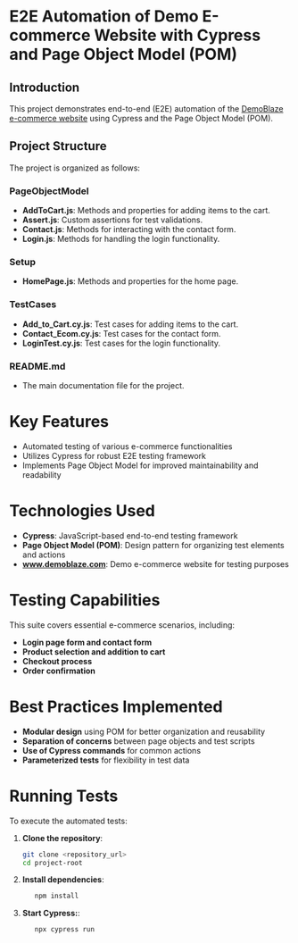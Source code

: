 # E2E Automation of Demo E-commerce Website with Cypress and Page Object Model (POM)

## Introduction

This project demonstrates end-to-end (E2E) automation of the [DemoBlaze e-commerce website](https://www.demoblaze.com) using Cypress and the Page Object Model (POM).

## Project Structure

The project is organized as follows:
### PageObjectModel
- **AddToCart.js**: Methods and properties for adding items to the cart. 
- **Assert.js**: Custom assertions for test validations. 
- **Contact.js**: Methods for interacting with the contact form. 
- **Login.js**: Methods for handling the login functionality.
### Setup 
- **HomePage.js**: Methods and properties for the home page.
### TestCases 
- **Add_to_Cart.cy.js**: Test cases for adding items to the cart.
- **Contact_Ecom.cy.js**: Test cases for the contact form.
- **LoginTest.cy.js**: Test cases for the login functionality.
### README.md 
- The main documentation file for the project.
# Key Features

- Automated testing of various e-commerce functionalities
- Utilizes Cypress for robust E2E testing framework
- Implements Page Object Model for improved maintainability and readability

# Technologies Used

- **Cypress**: JavaScript-based end-to-end testing framework
- **Page Object Model (POM)**: Design pattern for organizing test elements and actions
- **www.demoblaze.com**: Demo e-commerce website for testing purposes

# Testing Capabilities

This suite covers essential e-commerce scenarios, including:

- **Login page form and contact form**
- **Product selection and addition to cart**
- **Checkout process**
- **Order confirmation**

# Best Practices Implemented

- **Modular design** using POM for better organization and reusability
- **Separation of concerns** between page objects and test scripts
- **Use of Cypress commands** for common actions
- **Parameterized tests** for flexibility in test data

# Running Tests

To execute the automated tests:

1. **Clone the repository**:
   ```sh
   git clone <repository_url>
   cd project-root
2. **Install dependencies**:
   ```sh
      npm install
3. **Start Cypress:**:
    ```sh
       npx cypress run
